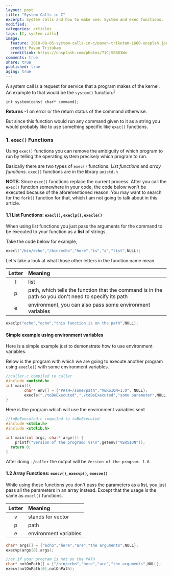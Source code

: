 ```yaml
---
layout: post
title: "System Calls in C"
excerpt: System calls and how to make one. System and exec functions.
modified:
categories: articles
tags: [C, system calls]
image:
  feature: 2018-08-05-system-calls-in-c/pavan-trikutam-1660-unsplah.jpeg 
  credit: Pavan Tritukam
  creditlink: https://unsplash.com/photos/71CjSSB83Wo 
comments: true
share: true
published: true
aging: true
---
```


A system call is a request for service that a program makes of the kernel. An example to that would be the `system()` function.<sup>[1][1]</sup>

`int system(const char* command);`

**Returns** -1 on error or the return status of the command otherwise.

But since this function would run any command given to it as a string you would probably like to use something specific like `exec()` functions.

### 1. `exec()` Functions
Using `exec()` functions you can remove the ambiguity of which program to run by telling the operating system precisely which program to run.

Basically there are two types of `exec()` functions. _List functions_ and _array functions_. `exec()` functions are in the library `unistd.h`

**NOTE:** Since `exec()` functions replace the current process. After you call the `exec()` function somewhere in your code, the code below won't be executed because of the aforementioned reason. You may want to search for the `fork()` function for that, which I am not going to talk about in this article.

#### 1.1 List Functions: `execl()`, `execlp()`, `execle()`
When using list functions you just pass the arguments for the command to be executed to your function as a **list** of strings.

Take the code below for example,
```c
execl("/bin/echo","/bin/echo","here","is","a","list",NULL);
``` 
Let's take a look at what those other letters in the function name mean.


| Letter   | Meaning       |
|:--------:| :-------------|
| l | list|
| p | path, which tells the function that the command is in the path so you don't need to specify its path|
| e | environment, you can also pass some environment variables |


```c
execlp("echo","echo","this function is on the path",NULL);
```
#### Simple example using environment variables
Here is a simple example just to demonstrate how to use environment variables. 

Below is the program with which we are going to execute another program using `execle()` with some environment variables.
```c
//caller.c compiled to caller
#include <unistd.h>
int main(){
        char* env[] = {"PATH=/some/path","VERSION=1.0", NULL};
        execle("./toBeExecuted","./toBeExecuted","some parameter",NULL,env);
}
```

Here is the program which will use the environment variables sent
```c
//toBeExecuted.c compiled to toBeExecuted
#include <stdio.h> 
#include <stdlib.h>

int main(int argc, char* argv[]) {    
    printf("Version of the program: %s\n",getenv("VERSION"));  
  return 0;  
}
```
After doing `./caller` the output will be `Version of the program: 1.0`.

#### 1.2 Array Functions: `execv()`, `execvp()`, `execve()`
While using these functions you don't pass the parameters as a list, you just pass all the parameters in an array instead. Except that the usage is the same as `execl()` functions.

| Letter| Meaning              |
|:---:  |:--                   |
|v|stands for vector     |
|p|path                  |
|e|environment variables |

```c
char* args[] = {"echo","here","are","the arguments",NULL};  
execvp(args[0],args);

//or if your program is not on the PATH
char* notOnPath[] = {"/bin/echo","here","are","the arguments",NULL};  
execv(notOnPath[0],notOnPath);
```

[1]: https://www.gnu.org/software/libc/manual/html_node/System-Calls.html


